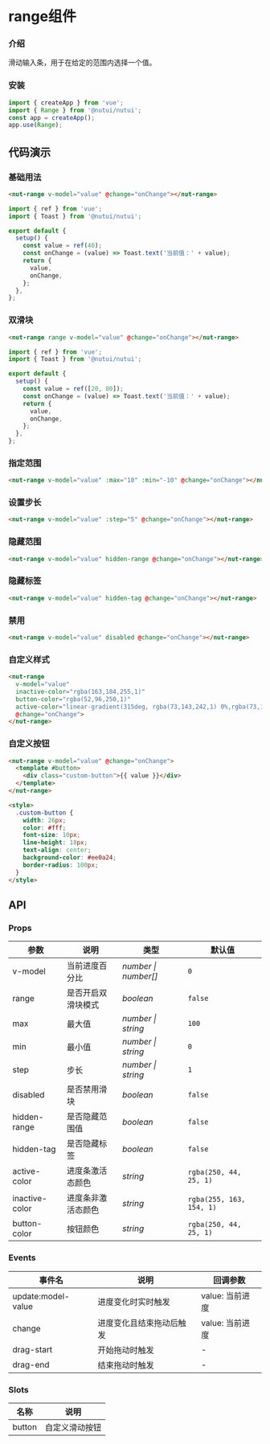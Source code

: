 # range组件

### 介绍
  
滑动输入条，用于在给定的范围内选择一个值。

### 安装

```javascript
import { createApp } from 'vue';
import { Range } from '@nutui/nutui';
const app = createApp();
app.use(Range);
```

## 代码演示

### 基础用法
```html
<nut-range v-model="value" @change="onChange"></nut-range>
```
```javascript
import { ref } from 'vue';
import { Toast } from '@nutui/nutui';

export default {
  setup() {
    const value = ref(40);
    const onChange = (value) => Toast.text('当前值：' + value);
    return {
      value,
      onChange,
    };
  },
};
```

### 双滑块
```html
<nut-range range v-model="value" @change="onChange"></nut-range>
```
```javascript
import { ref } from 'vue';
import { Toast } from '@nutui/nutui';

export default {
  setup() {
    const value = ref([20, 80]);
    const onChange = (value) => Toast.text('当前值：' + value);
    return {
      value,
      onChange,
    };
  },
};
```

### 指定范围
```html
<nut-range v-model="value" :max="10" :min="-10" @change="onChange"></nut-range>
```

### 设置步长
```html
<nut-range v-model="value" :step="5" @change="onChange"></nut-range>
```
### 隐藏范围
```html
<nut-range v-model="value" hidden-range @change="onChange"></nut-range>
```

### 隐藏标签
```html
<nut-range v-model="value" hidden-tag @change="onChange"></nut-range>
```

### 禁用
```html
<nut-range v-model="value" disabled @change="onChange"></nut-range>
```

### 自定义样式
```html
<nut-range
  v-model="value"
  inactive-color="rgba(163,184,255,1)"
  button-color="rgba(52,96,250,1)"
  active-color="linear-gradient(315deg, rgba(73,143,242,1) 0%,rgba(73,101,242,1) 100%"
  @change="onChange">
</nut-range>
```

### 自定义按钮
```html
<nut-range v-model="value" @change="onChange">
  <template #button>
    <div class="custom-button">{{ value }}</div>
  </template>
</nut-range>

<style>
  .custom-button {
    width: 26px;
    color: #fff;
    font-size: 10px;
    line-height: 18px;
    text-align: center;
    background-color: #ee0a24;
    border-radius: 100px;
  }
</style>
```

  ## API
  
  ### Props
  
| 参数 | 说明 | 类型 | 默认值 |
| --- | --- | --- | --- |
| v-model | 当前进度百分比 | _number \| number[]_ | `0` |
| range | 是否开启双滑块模式 | _boolean_ | `false` |
| max | 最大值 | _number \| string_ | `100` |
| min | 最小值 | _number \| string_ | `0` |
| step | 步长 | _number \| string_ | `1` |
| disabled | 是否禁用滑块 | _boolean_ | `false` |
| hidden-range | 是否隐藏范围值 | _boolean_ | `false` |
| hidden-tag | 是否隐藏标签 | _boolean_ | `false` |
| active-color | 进度条激活态颜色 | _string_ | `rgba(250, 44, 25, 1)` |
| inactive-color | 进度条非激活态颜色 | _string_ | `rgba(255, 163, 154, 1)` |
| button-color | 按钮颜色 | _string_ | `rgba(250, 44, 25, 1)` |

  
### Events

| 事件名             | 说明                     | 回调参数        |
| ------------------ | ------------------------ | --------------- |
| update:model-value | 进度变化时实时触发       | value: 当前进度 |
| change             | 进度变化且结束拖动后触发 | value: 当前进度 |
| drag-start         | 开始拖动时触发           | -               |
| drag-end           | 结束拖动时触发           | -               |

### Slots

| 名称   | 说明           |
| ------ | -------------- |
| button | 自定义滑动按钮 |

